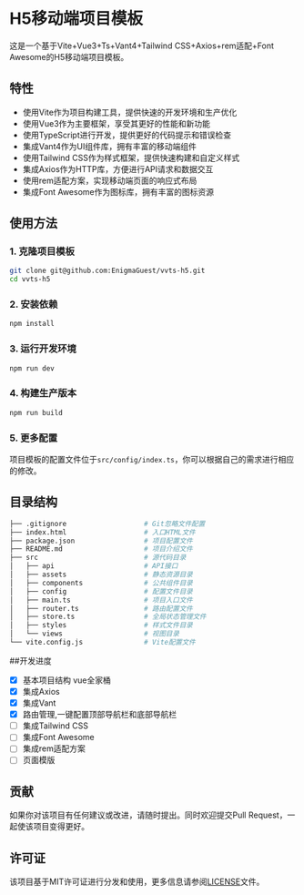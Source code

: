 # H5移动端项目模板

这是一个基于Vite+Vue3+Ts+Vant4+Tailwind CSS+Axios+rem适配+Font Awesome的H5移动端项目模板。

## 特性

- 使用Vite作为项目构建工具，提供快速的开发环境和生产优化
- 使用Vue3作为主要框架，享受其更好的性能和新功能
- 使用TypeScript进行开发，提供更好的代码提示和错误检查
- 集成Vant4作为UI组件库，拥有丰富的移动端组件
- 使用Tailwind CSS作为样式框架，提供快速构建和自定义样式
- 集成Axios作为HTTP库，方便进行API请求和数据交互
- 使用rem适配方案，实现移动端页面的响应式布局
- 集成Font Awesome作为图标库，拥有丰富的图标资源

## 使用方法

### 1. 克隆项目模板

```bash
git clone git@github.com:EnigmaGuest/vvts-h5.git
cd vvts-h5
```

### 2. 安装依赖

```bash
npm install
```

### 3. 运行开发环境

```bash
npm run dev
```

### 4. 构建生产版本

```bash
npm run build
```

### 5. 更多配置

项目模板的配置文件位于`src/config/index.ts`，你可以根据自己的需求进行相应的修改。

## 目录结构

```bash
├── .gitignore                   # Git忽略文件配置
├── index.html                   # 入口HTML文件
├── package.json                 # 项目配置文件
├── README.md                    # 项目介绍文件
├── src                          # 源代码目录
│   ├── api                      # API接口
│   ├── assets                   # 静态资源目录
│   ├── components               # 公共组件目录
│   ├── config                   # 配置文件目录
│   ├── main.ts                  # 项目入口文件
│   ├── router.ts                # 路由配置文件
│   ├── store.ts                 # 全局状态管理文件
│   ├── styles                   # 样式文件目录
│   └── views                    # 视图目录
└── vite.config.js               # Vite配置文件
```
##开发进度
- [x] 基本项目结构 vue全家桶
- [x] 集成Axios
- [x] 集成Vant
- [x] 路由管理,一键配置顶部导航栏和底部导航栏
- [ ] 集成Tailwind CSS
- [ ] 集成Font Awesome
- [ ] 集成rem适配方案
- [ ] 页面模版
## 贡献

如果你对该项目有任何建议或改进，请随时提出。同时欢迎提交Pull Request，一起使该项目变得更好。

## 许可证

该项目基于MIT许可证进行分发和使用，更多信息请参阅[LICENSE](LICENSE)文件。
